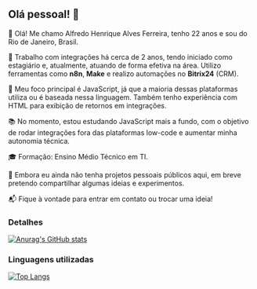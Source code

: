 ## Olá pessoal! 👋

👋 Olá! Me chamo Alfredo Henrique Alves Ferreira, tenho 22 anos e sou do Rio de Janeiro, Brasil.

💼 Trabalho com integrações há cerca de 2 anos, tendo iniciado como estagiário e, atualmente, atuando de forma efetiva na área. Utilizo ferramentas como **n8n**, **Make** e realizo automações no **Bitrix24** (CRM). 

🧠 Meu foco principal é JavaScript, já que a maioria dessas plataformas utiliza ou é baseada nessa linguagem. Também tenho experiência com HTML para exibição de retornos em integrações.

📚 No momento, estou estudando JavaScript mais a fundo, com o objetivo de rodar integrações fora das plataformas low-code e aumentar minha autonomia técnica.

🎓 Formação: Ensino Médio Técnico em TI.

📌 Embora eu ainda não tenha projetos pessoais públicos aqui, em breve pretendo compartilhar algumas ideias e experimentos.

📬 Fique à vontade para entrar em contato ou trocar uma ideia!

### Detalhes
[![Anurag's GitHub stats](httpsgithub-readme-stats.vercel.appapiusername=Magrelinprt&show_icons=true&theme=dark)](httpsgithub.comanuraghazragithub-readme-stats)

### Linguagens utilizadas

[![Top Langs](httpsgithub-readme-stats.vercel.appapitop-langsusername=Magrelinprt&layout=compact)](httpsgithub.comanuraghazragithub-readme-stats)
